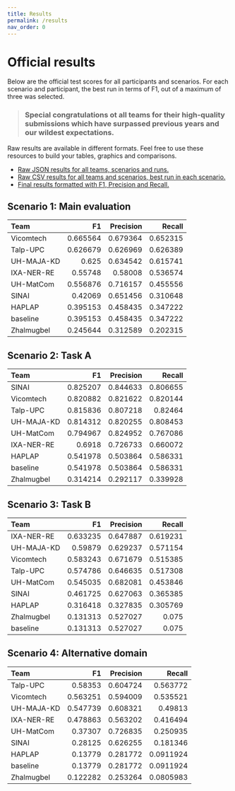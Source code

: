 ```yaml
---
title: Results
permalink: /results
nav_order: 0
---
```


# Official results

Below are the official test scores for all participants and scenarios.
For each scenario and participant, the best run in terms of F1, out of a maximum of three was
selected.

> ### Special congratulations ot all teams for their high-quality submissions which have surpassed previous years and our wildest expectations.

Raw results are available in different formats.
Feel free to use these resources to build your tables, graphics and comparisons.

* [Raw JSON results for all teams, scenarios and runs.](shared/all_results.json)
* [Raw CSV results for all teams and scenarios, best run in each scenario.](shared/best_results.csv)
* [Final results formatted with F1, Precision and Recall.](shared/final_results.csv) 

## Scenario 1: Main evaluation

| Team       | F1             |   Precision           |   Recall           |
|:-----------|---------------:|----------------------:|-------------------:|
| Vicomtech  |       0.665564 |              0.679364 |           0.652315 |
| Talp-UPC   |       0.626679 |              0.626969 |           0.626389 |
| UH-MAJA-KD |       0.625    |              0.634542 |           0.615741 |
| IXA-NER-RE |       0.55748  |              0.58008  |           0.536574 |
| UH-MatCom  |       0.556876 |              0.716157 |           0.455556 |
| SINAI      |       0.42069  |              0.651456 |           0.310648 |
| HAPLAP     |       0.395153 |              0.458435 |           0.347222 |
| baseline   |       0.395153 |              0.458435 |           0.347222 |
| Zhalmugbel |       0.245644 |              0.312589 |           0.202315 |

## Scenario 2: Task A

| Team       | F1             |   Precision           |   Recall           |
|:-----------|---------------:|----------------------:|-------------------:|
| SINAI      |       0.825207 |              0.844633 |           0.806655 |
| Vicomtech  |       0.820882 |              0.821622 |           0.820144 |
| Talp-UPC   |       0.815836 |              0.807218 |           0.82464  |
| UH-MAJA-KD |       0.814312 |              0.820255 |           0.808453 |
| UH-MatCom  |       0.794967 |              0.824952 |           0.767086 |
| IXA-NER-RE |       0.6918   |              0.726733 |           0.660072 |
| HAPLAP     |       0.541978 |              0.503864 |           0.586331 |
| baseline   |       0.541978 |              0.503864 |           0.586331 |
| Zhalmugbel |       0.314214 |              0.292117 |           0.339928 |

## Scenario 3: Task B

| Team       | F1             |   Precision           |   Recall           |
|:-----------|---------------:|----------------------:|-------------------:|
| IXA-NER-RE |       0.633235 |              0.647887 |           0.619231 |
| UH-MAJA-KD |       0.59879  |              0.629237 |           0.571154 |
| Vicomtech  |       0.583243 |              0.671679 |           0.515385 |
| Talp-UPC   |       0.574786 |              0.646635 |           0.517308 |
| UH-MatCom  |       0.545035 |              0.682081 |           0.453846 |
| SINAI      |       0.461725 |              0.627063 |           0.365385 |
| HAPLAP     |       0.316418 |              0.327835 |           0.305769 |
| Zhalmugbel |       0.131313 |              0.527027 |           0.075    |
| baseline   |       0.131313 |              0.527027 |           0.075    |

## Scenario 4: Alternative domain

| Team       | F1             |   Precision           |   Recall           |
|:-----------|---------------:|----------------------:|-------------------:|
| Talp-UPC   |       0.58353  |              0.604724 |          0.563772  |
| Vicomtech  |       0.563251 |              0.594009 |          0.535521  |
| UH-MAJA-KD |       0.547739 |              0.608321 |          0.49813   |
| IXA-NER-RE |       0.478863 |              0.563202 |          0.416494  |
| UH-MatCom  |       0.37307  |              0.726835 |          0.250935  |
| SINAI      |       0.28125  |              0.626255 |          0.181346  |
| HAPLAP     |       0.13779  |              0.281772 |          0.0911924 |
| baseline   |       0.13779  |              0.281772 |          0.0911924 |
| Zhalmugbel |       0.122282 |              0.253264 |          0.0805983 |
